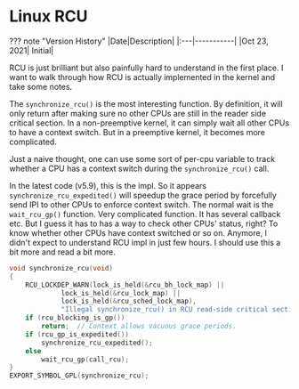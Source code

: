 # Linux RCU

??? note "Version History"
	|Date|Description|
	|:---|-----------|
	|Oct 23, 2021| Initial|

RCU is just brilliant but also painfully hard to understand in the first place.
I want to walk through how RCU is actually implemented in the kernel and take some notes.

The `synchronize_rcu()` is the most interesting function.
By definition, it will only return after making sure no other CPUs are still in the reader side critical section.
In a non-preemptive kernel, it can simply wait all other CPUs to have a context switch.
But in a preemptive kernel, it becomes more complicated.

Just a naive thought, one can use some sort of per-cpu variable to track whether
a CPU has a context switch during the  `synchronize_rcu()` call.

In the latest code (v5.9), this is the impl.
So it appears `synchronize_rcu_expedited()` will speedup the grace period by
forcefully send IPI to other CPUs to enforce context switch.
The normal wait is the `wait_rcu_gp()` function. Very complicated function.
It has several callback etc. But I guess it has to has a way to check
other CPUs' status, right? To know whether other CPUs have context switched or so on.
Anymore, I didn't expect to understand RCU impl in just few hours.
I should use this a bit more and read a bit more.
```c
void synchronize_rcu(void)
{
	RCU_LOCKDEP_WARN(lock_is_held(&rcu_bh_lock_map) ||
			 lock_is_held(&rcu_lock_map) ||
			 lock_is_held(&rcu_sched_lock_map),
			 "Illegal synchronize_rcu() in RCU read-side critical section");
	if (rcu_blocking_is_gp())
		return;  // Context allows vacuous grace periods.
	if (rcu_gp_is_expedited())
		synchronize_rcu_expedited();
	else
		wait_rcu_gp(call_rcu);
}
EXPORT_SYMBOL_GPL(synchronize_rcu);
```